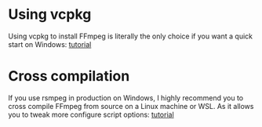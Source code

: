 # Using vcpkg
Using vcpkg to install FFmpeg is literally the only choice if you want a quick start on Windows: [tutorial](./vcpkg.md)

# Cross compilation
If you use rsmpeg in production on Windows, I highly recommend you to cross compile FFmpeg from source on a Linux machine or WSL. As it allows you to tweak more configure script options: [tutorial](./source-build.md)
